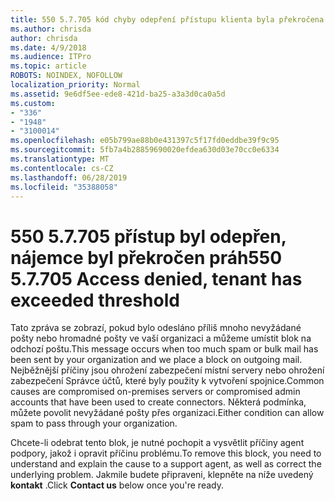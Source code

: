 ```yaml
---
title: 550 5.7.705 kód chyby odepření přístupu klienta byla překročena prahová hodnota
ms.author: chrisda
author: chrisda
ms.date: 4/9/2018
ms.audience: ITPro
ms.topic: article
ROBOTS: NOINDEX, NOFOLLOW
localization_priority: Normal
ms.assetid: 9e6df5ee-ede8-421d-ba25-a3a3d0ca0a5d
ms.custom:
- "336"
- "1948"
- "3100014"
ms.openlocfilehash: e05b799ae88b0e431397c5f17fd0eddbe39f9c95
ms.sourcegitcommit: 5fb7a4b28859690020efdea630d03e70cc0e6334
ms.translationtype: MT
ms.contentlocale: cs-CZ
ms.lasthandoff: 06/28/2019
ms.locfileid: "35388058"
---
```

# <a name="550-57705-access-denied-tenant-has-exceeded-threshold"></a><span data-ttu-id="4718e-102">550 5.7.705 přístup byl odepřen, nájemce byl překročen práh</span><span class="sxs-lookup"><span data-stu-id="4718e-102">550 5.7.705 Access denied, tenant has exceeded threshold</span></span>

<span data-ttu-id="4718e-103">Tato zpráva se zobrazí, pokud bylo odesláno příliš mnoho nevyžádané pošty nebo hromadné pošty ve vaší organizaci a můžeme umístit blok na odchozí poštu.</span><span class="sxs-lookup"><span data-stu-id="4718e-103">This message occurs when too much spam or bulk mail has been sent by your organization and we place a block on outgoing mail.</span></span>
<span data-ttu-id="4718e-104">Nejběžnější příčiny jsou ohrožení zabezpečení místní servery nebo ohrožení zabezpečení Správce účtů, které byly použity k vytvoření spojnice.</span><span class="sxs-lookup"><span data-stu-id="4718e-104">Common causes are compromised on-premises servers or compromised admin accounts that have been used to create connectors.</span></span> <span data-ttu-id="4718e-105">Některá podmínka, můžete povolit nevyžádané pošty přes organizaci.</span><span class="sxs-lookup"><span data-stu-id="4718e-105">Either condition can allow spam to pass through your organization.</span></span>

<span data-ttu-id="4718e-106">Chcete-li odebrat tento blok, je nutné pochopit a vysvětlit příčiny agent podpory, jakož i opravit příčinu problému.</span><span class="sxs-lookup"><span data-stu-id="4718e-106">To remove this block, you need to understand and explain the cause to a support agent, as well as correct the underlying problem.</span></span>
<span data-ttu-id="4718e-107">Jakmile budete připraveni, klepněte na níže uvedený **kontakt** .</span><span class="sxs-lookup"><span data-stu-id="4718e-107">Click **Contact us** below once you're ready.</span></span>
